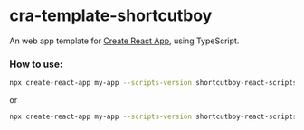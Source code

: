 # cra-template-shortcutboy

An web app template for [Create React App](https://github.com/facebook/create-react-app),
using TypeScript.

### How to use:
```sh
npx create-react-app my-app --scripts-version shortcutboy-react-scripts --template shortcutboy
```
or
```sh
npx create-react-app my-app --scripts-version shortcutboy-react-scripts --template cra-template-shortcutboy
```


